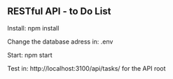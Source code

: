 RESTful API - to Do List
----------------------------------------------------------
Install: npm install 

Change the database adress in: .env

Start: npm start 

Test in: http://localhost:3100/api/tasks/ for the API root